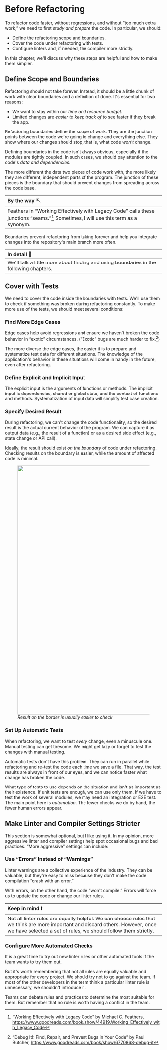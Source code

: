 # Before Refactoring

To refactor code faster, without regressions, and without “too much extra work,” we need to first _study and prepare_ the code. In particular, we should:

- Define the refactoring scope and boundaries.
- Cover the code under refactoring with tests.
- Configure linters and, if needed, the compiler more strictly.

In this chapter, we'll discuss why these steps are helpful and how to make them simpler.

## Define Scope and Boundaries

Refactoring should not take forever. Instead, it should be a little chunk of work with clear boundaries and a definition of done. It's essential for two reasons:

- We want to stay within our _time and resource budget_.
- Limited changes are _easier to keep track of_ to see faster if they break the app.

Refactoring boundaries define the scope of work. They are the junction points between the code we're going to change and everything else. They show where our changes should stop, that is, what code _won't_ change.

Defining boundaries in the code isn't always obvious, especially if the modules are tightly coupled. In such cases, we should pay attention to the code's _data and dependencies_.

The more different the data two pieces of code work with, the more likely they are different, independent parts of the program. The junction of these pieces is the boundary that should prevent changes from spreading across the code base.

| By the way 🪡                                                                                                                                        |
| :--------------------------------------------------------------------------------------------------------------------------------------------------- |
| Feathers in “Working Effectively with Legacy Code” calls these junctions “seams.”[^workingeffectively] Sometimes, I will use this term as a synonym. |

Boundaries prevent refactoring from taking forever and help you integrate changes into the repository's main branch more often.

| In detail 🔬                                                                           |
| :------------------------------------------------------------------------------------- |
| We'll talk a little more about finding and using boundaries in the following chapters. |

## Cover with Tests

We need to cover the code inside the boundaries with tests. We'll use them to check if something was broken during refactoring constantly. To make more use of the tests, we should meet several conditions:

### Find More Edge Cases

Edge cases help avoid regressions and ensure we haven't broken the code behavior in “exotic” circumstances. (“Exotic” bugs are much harder to fix.[^debugit])

The more diverse the edge cases, the easier it is to prepare and systematize test data for different situations. The knowledge of the application's behavior in these situations will come in handy in the future, even after refactoring.

### Define Explicit and Implicit Input

The explicit input is the arguments of functions or methods. The implicit input is dependencies, shared or global state, and the context of functions and methods. Systematization of input data will simplify test case creation.

### Specify Desired Result

During refactoring, we can't change the code functionality, so the desired result is the actual current behavior of the program. We can capture it as output data (e.g., the result of a function) or as a desired side effect (e.g., state change or API call).

Ideally, the result should exist _on the boundary_ of code under refactoring. Checking results on the boundary is easier, while the amount of affected code is minimal.

<figure>
  <img src="../images/03-result-on-edge.png" width="800">
  <figcaption><em>Result on the border is usually easier to check</em></figcaption>
</figure>

### Set Up Automatic Tests

When refactoring, we want to test _every_ change, even a minuscule one. Manual testing can get tiresome. We might get lazy or forget to test the changes with manual testing.

Automatic tests don't have this problem. They can run in parallel while refactoring and re-test the code each time we save a file. That way, the test results are always in front of our eyes, and we can notice faster what change has broken the code.

What type of tests to use depends on the situation and isn't as important as their existence. If unit tests are enough, we can use only them. If we have to test the work of several modules, we may need an integration or E2E test. The main point here is _automation_. The fewer checks we do by hand, the fewer human errors appear.

## Make Linter and Compiler Settings Stricter

This section is somewhat optional, but I like using it. In my opinion, more aggressive linter and compiler settings help spot occasional bugs and bad practices. “More aggressive” settings can include:

### Use “Errors” Instead of “Warnings”

Linter warnings are a collective experience of the industry. They can be valuable, but they're easy to miss because they don't make the code compilation “crash with an error.”

With errors, on the other hand, the code “won't compile.” Errors will force us to update the code or change our linter rules.

| Keep in mind ❗️                                                                                                                                                                                  |
| :------------------------------------------------------------------------------------------------------------------------------------------------------------------------------------------------ |
| Not all linter rules are equally helpful. We can choose rules that we think are more important and discard others. However, once we have selected a set of rules, we should follow them strictly. |

### Configure More Automated Checks

It is a great time to try out new linter rules or other automated tools if the team wants to try them out.

But it's worth remembering that not all rules are equally valuable and appropriate for every project. We should try not to go against the team. If most of the other developers in the team think a particular linter rule is unnecessary, we shouldn't introduce it.

Teams can debate rules and practices to determine the most suitable for them. But remember that no rule is worth having a conflict in the team.

[^workingeffectively]: “Working Effectively with Legacy Code” by Michael C. Feathers, https://www.goodreads.com/book/show/44919.Working_Effectively_with_Legacy_Code
[^debugit]: “Debug It!: Find, Repair, and Prevent Bugs in Your Code” by Paul Butcher, https://www.goodreads.com/book/show/6770868-debug-it
